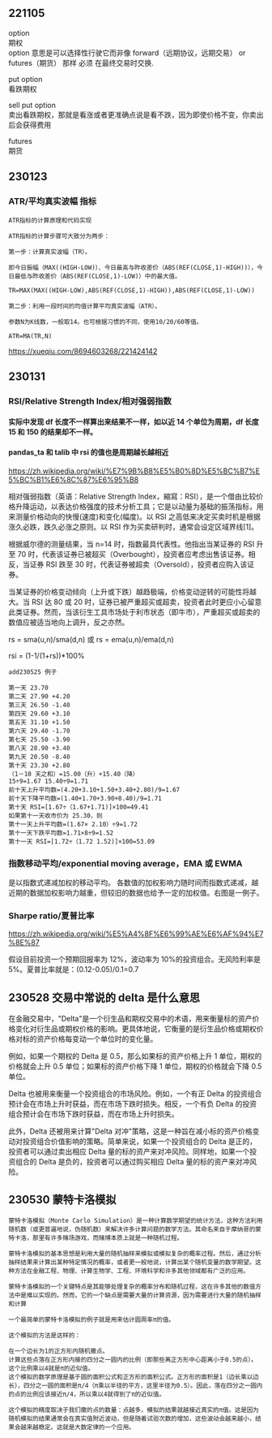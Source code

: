 ## 221105

option  
期权  
option 意思是可以选择性行驶它而非像 forward（远期协议，远期交易） or futures（期货） 那样 必须 在最终交易时交换.

put option  
看跌期权

sell put option  
卖出看跌期权，那就是看涨或者更准确点说是看不跌，因为即使价格不变，你卖出后会获得费用

futures  
期货

## 230123

### ATR/平均真实波幅 指标

```
ATR指标的计算原理和代码实现

ATR指标的计算步骤可大致分为两步：

第一步：计算真实波幅（TR）。

即今日振幅（MAX((HIGH-LOW)）、今日最高与昨收差价（ABS(REF(CLOSE,1)-HIGH))），今日最低与昨收差价（ABS(REF(CLOSE,1)-LOW)）中的最大值。

TR=MAX(MAX((HIGH-LOW),ABS(REF(CLOSE,1)-HIGH)),ABS(REF(CLOSE,1)-LOW))

第二步：利用一段时间的均值计算平均真实波幅（ATR）。

参数N为K线数，一般取14。也可根据习惯的不同，使用10/20/60等值。

ATR=MA(TR,N)

```

https://xueqiu.com/8694603268/221424142

## 230131

### RSI/Relative Strength Index/相对强弱指数

#### 实际中发现 df 长度不一样算出来结果不一样，如以近 14 个单位为周期，df 长度 15 和 150 的结果却不一样。

#### pandas_ta 和 talib 中 rsi 的值也是周期越长越相近

https://zh.wikipedia.org/wiki/%E7%9B%B8%E5%B0%8D%E5%BC%B7%E5%BC%B1%E6%8C%87%E6%95%B8

相对强弱指数（英语：Relative Strength Index，縮寫：RSI），是一个借由比较价格升降运动，以表达价格强度的技术分析工具；它是以动量为基础的振荡指标，用来测量价格动向的快慢(速度)和变化(幅度)。以 RSI 之高低来决定买卖时机是根据涨久必跌，跌久必涨之原则。以 RSI 作为买卖研判时，通常会设定区域界线[1]。

根据威尔德的测量结果，当 n=14 时，指数最具代表性。他指出当某证券的 RSI 升至 70 时，代表该证券已被超买（Overbought），投资者应考虑出售该证券。相反，当证券 RSI 跌至 30 时，代表证券被超卖（Oversold），投资者应购入该证券。

当某证券的价格变动倾向（上升或下跌）越趋极端，价格变动逆转的可能性将越大。当 RSI 达 80 或 20 时，证券已被严重超买或超卖，投资者此时更应小心留意此类证券。然而，当该衍生工具市场处于利市状态（即牛市），严重超买或超卖的数值应被适当地向上调升，反之亦然。

rs = sma(u,n)/sma(d,n) 或 rs = ema(u,n)/ema(d,n)

rsi = (1-1/(1+rs))\*100%

```
add230525 例子

第一天 23.70
第二天 27.90 +4.20
第三天 26.50 -1.40
第四天 29.60 +3.10
第五天 31.10 +1.50
第六天 29.40 -1.70
第七天 25.50 -3.90
第八天 28.90 +3.40
第九天 20.50 -8.40
第十天 23.30 +2.80
（1－10 天之和）=15.00（升）+15.40（降）
15÷9=1.67 15.40÷9=1.71
前十天上升平均数=(4.20+3.10+1.50+3.40+2.80)/9=1.67
前十天下降平均数=(1.40+1.70+3.90+8.40)/9=1.71
第十天 RSI=[1.67÷（1.67+1.71)]×100=49.41
如果第十一天收市价为 25.30，则
第十一天上升平均数=(1.67× 2.10）÷9=1.72
第十一天下跌平均数=1.71×8÷9=1.52
第十一天 RSI=[1.72÷（1.72 1.52)]×100=53.09
```

### 指数移动平均/exponential moving average，EMA 或 EWMA

是以指数式递减加权的移动平均。 各数值的加权影响力随时间而指数式递减，越近期的数据加权影响力越重，但较旧的数据也给予一定的加权值。右图是一例子。

### Sharpe ratio/夏普比率

https://zh.wikipedia.org/wiki/%E5%A4%8F%E6%99%AE%E6%AF%94%E7%8E%87

假设目前投资一个预期回报率为 12%，波动率为 10%的投资组合。无风险利率是 5%。夏普比率就是：(0.12-0.05)/0.1=0.7

## 230528 交易中常说的 delta 是什么意思

在金融交易中，"Delta"是一个衍生品和期权交易中的术语，用来衡量标的资产价格变化对衍生品或期权价格的影响。更具体地说，它衡量的是衍生品价格或期权价格对标的资产价格每变动一个单位时的变化量。

例如，如果一个期权的 Delta 是 0.5，那么如果标的资产价格上升 1 单位，期权的价格就会上升 0.5 单位；如果标的资产价格下降 1 单位，期权的价格就会下降 0.5 单位。

Delta 也被用来衡量一个投资组合的市场风险。例如，一个有正 Delta 的投资组合预计会在市场上升时获益，而在市场下跌时损失。相反，一个有负 Delta 的投资组合预计会在市场下跌时获益，而在市场上升时损失。

此外，Delta 还被用来计算"Delta 对冲"策略，这是一种旨在减小标的资产价格变动对投资组合价值影响的策略。简单来说，如果一个投资组合的 Delta 是正的，投资者可以通过卖出相应 Delta 量的标的资产来对冲风险。同样地，如果一个投资组合的 Delta 是负的，投资者可以通过购买相应 Delta 量的标的资产来对冲风险。

## 230530 蒙特卡洛模拟

```
蒙特卡洛模拟（Monte Carlo Simulation）是一种计算数学期望的统计方法，这种方法利用随机数（或更普遍地说，伪随机数）来解决许多计算问题的数学方法。其命名来自于摩纳哥的蒙特卡洛，那里有许多赌场游戏，而赌博本质上就是一种随机过程。

蒙特卡洛模拟的基本思想是利用大量的随机抽样来模拟或模拟复杂的概率过程。然后，通过分析抽样结果来计算出某种特定情况的概率，或者更一般地说，计算出某个随机变量的数学期望。这种方法在金融工程、物理、计算生物学、工程、环境科学和许多其他领域都有广泛的应用。

蒙特卡洛模拟的一个关键特点是其能够处理复杂的概率分布和随机过程，这在许多其他的数值方法中是难以实现的。然而，它的一个缺点是需要大量的计算资源，因为需要进行大量的随机抽样和计算
```

```
一个最简单的蒙特卡洛模拟的例子就是用来估计圆周率π的值。

这个模拟的方法是这样的：

在一个边长为1的正方形内随机撒点。
计算这些点落在正方形内接的四分之一圆内的比例（即那些离正方形中心距离小于0.5的点）。
这个比例乘以4就是π的近似值。
这个模拟的数学原理是基于圆的面积公式和正方形的面积公式。正方形的面积是1（边长乘以边长），四分之一圆的面积是π/4（π乘以半径的平方，这里半径为0.5）。因此，落在四分之一圆内的点的比例应该接近π/4，所以乘以4就得到了π的近似值。

这个模拟的精度取决于我们撒的点的数量：点越多，模拟的结果就越接近真实的π值。这是因为随机模拟的结果通常会在真实值附近波动，但是随着试验次数的增加，这些波动会越来越小，结果会越来越稳定。这就是大数定律的一个应用。
```
